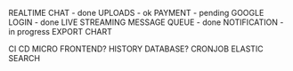 REALTIME CHAT - done
UPLOADS - ok
PAYMENT - pending
GOOGLE LOGIN - done
LIVE STREAMING
MESSAGE QUEUE - done
NOTIFICATION - in progress
EXPORT
CHART
<!-- PWA -->
CI CD
MICRO FRONTEND?
HISTORY DATABASE?
CRONJOB
ELASTIC SEARCH
